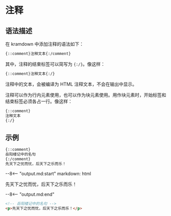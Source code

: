 # 注释

## 语法描述

在 kramdown 中添加注释的语法如下：

```markdown
{::comment}注释文本{:/comment}
```

其中，注释的结束标签可以简写为 `{:/}`。像这样：

```markdown
{::comment}注释文本{:/}
```

注释中的文本，会被编译为 HTML 注释文本，不会在输出中显示。

注释可以作为行内元素使用，也可以作为块元素使用。用作块元素时，开始标签和结束标签必须各占一行。像这样：

```markdown
{::comment}
注释文本
{:/}
```

## 示例

```markdown
{::comment}
岳阳楼记中的名句
{:/comment}
先天下之忧而忧，后天下之乐而乐！
```

--8<-- "output.md:start"
    markdown: html
    <!-- 岳阳楼记中的名句 -->
    <p>先天下之忧而忧，后天下之乐而乐！</p>
  --8<-- "output.md:end"

```html
<!-- 岳阳楼记中的名句 -->
<p>先天下之忧而忧，后天下之乐而乐！</p>
```
